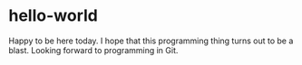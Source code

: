 hello-world
===========

Happy to be here today.  I hope that this programming thing turns out to be a blast.
Looking forward to programming in Git.
